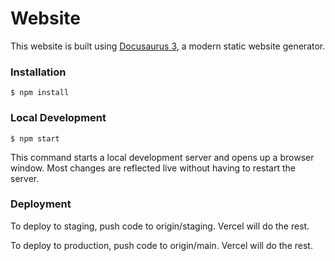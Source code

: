 # Website

This website is built using [Docusaurus 3](https://docusaurus.io/), a modern static website generator.

### Installation

```
$ npm install
```

### Local Development

```
$ npm start
```

This command starts a local development server and opens up a browser window. Most changes are reflected live without having to restart the server.

### Deployment

To deploy to staging, push code to origin/staging. Vercel will do the rest.

To deploy to production, push code to origin/main. Vercel will do the rest.